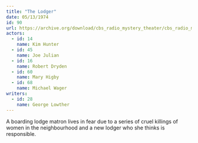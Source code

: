 ```yaml
---
title: "The Lodger"
date: 05/13/1974
id: 90
url: https://archive.org/download/cbs_radio_mystery_theater/cbs_radio_mystery_theater-0051-0100.zip/cbs_radio_mystery_theater-0051-0100%2Fcbsrmt_0090_the_lodger.mp3
actors:  
  - id: 14
    name: Kim Hunter  
  - id: 45
    name: Joe Julian  
  - id: 16
    name: Robert Dryden  
  - id: 60
    name: Mary Higby  
  - id: 68
    name: Michael Wager
writers:  
  - id: 28
    name: George Lowther
---
```

A boarding lodge matron lives in fear due to a series of cruel killings of women in the neighbourhood and a new lodger who she thinks is responsible.